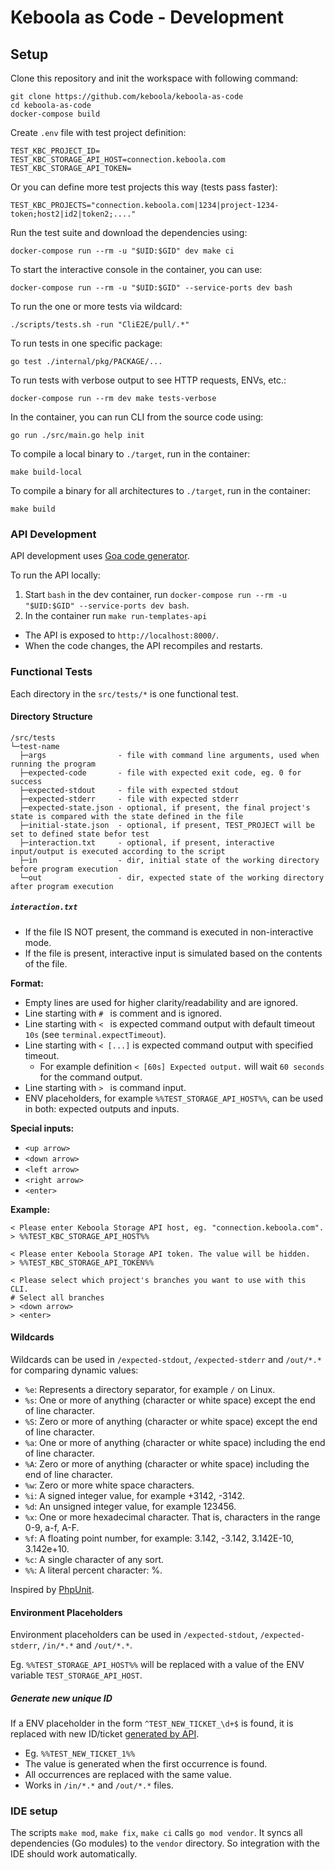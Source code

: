 # Keboola as Code - Development

## Setup

Clone this repository and init the workspace with following command:

```
git clone https://github.com/keboola/keboola-as-code
cd keboola-as-code
docker-compose build
```

Create `.env` file with test project definition:
```dotenv
TEST_KBC_PROJECT_ID=
TEST_KBC_STORAGE_API_HOST=connection.keboola.com
TEST_KBC_STORAGE_API_TOKEN=
```

Or you can define more test projects this way (tests pass faster):
```dotenv
TEST_KBC_PROJECTS="connection.keboola.com|1234|project-1234-token;host2|id2|token2;...."
```

Run the test suite and download the dependencies using:

```
docker-compose run --rm -u "$UID:$GID" dev make ci
```

To start the interactive console in the container, you can use:
```
docker-compose run --rm -u "$UID:$GID" --service-ports dev bash
```

To run the one or more tests via wildcard:
```
./scripts/tests.sh -run "CliE2E/pull/.*"
```

To run tests in one specific package:
```
go test ./internal/pkg/PACKAGE/...
```

To run tests with verbose output to see HTTP requests, ENVs, etc.:
```
docker-compose run --rm dev make tests-verbose
```

In the container, you can run CLI from the source code using:
```
go run ./src/main.go help init
```

To compile a local binary to `./target`, run in the container:
```
make build-local
```

To compile a binary for all architectures to `./target`, run in the container:
```
make build
```

### API Development

API development uses [Goa code generator](https://goa.design/).

To run the API locally:
1. Start `bash` in the dev container, run `docker-compose run --rm -u "$UID:$GID" --service-ports dev bash`.
2. In the container run `make run-templates-api`
 - The API is exposed to `http://localhost:8000/`.
 - When the code changes, the API recompiles and restarts.

### Functional Tests

Each directory in the `src/tests/*` is one functional test.

#### Directory Structure

```
/src/tests
└─test-name
  ├─args                - file with command line arguments, used when running the program
  ├─expected-code       - file with expected exit code, eg. 0 for success
  ├─expected-stdout     - file with expected stdout
  ├─expected-stderr     - file with expected stderr
  ├─expected-state.json - optional, if present, the final project's state is compared with the state defined in the file
  ├─initial-state.json  - optional, if present, TEST_PROJECT will be set to defined state befor test
  ├─interaction.txt     - optional, if present, interactive input/output is executed according to the script
  ├─in                  - dir, initial state of the working directory before program execution
  └─out                 - dir, expected state of the working directory after program execution
```

##### `interaction.txt`

- If the file IS NOT present, the command is executed in non-interactive mode.
- If the file is present, interactive input is simulated based on the contents of the file.

**Format:**
- Empty lines are used for higher clarity/readability and are ignored.
- Line starting with `# ` is comment and is ignored.
- Line starting with `< ` is expected command output with default timeout `10s` (see `terminal.expectTimeout`).
- Line starting with `< [...]` is expected command output with specified timeout.
  - For example definition `< [60s] Expected output.` will wait `60 seconds` for the command output.
- Line starting with `> ` is command input.
- ENV placeholders, for example `%%TEST_STORAGE_API_HOST%%`, can be used in both: expected outputs and inputs.

**Special inputs:**
- `<up arrow>`
- `<down arrow>`
- `<left arrow>`
- `<right arrow>`
- `<enter>`

**Example:**
```
< Please enter Keboola Storage API host, eg. "connection.keboola.com".
> %%TEST_KBC_STORAGE_API_HOST%%

< Please enter Keboola Storage API token. The value will be hidden.
> %%TEST_KBC_STORAGE_API_TOKEN%%

< Please select which project's branches you want to use with this CLI.
# Select all branches
> <down arrow>
> <enter>
```


#### Wildcards

Wildcards can be used in `/expected-stdout`, `/expected-stderr` and `/out/*.*` for comparing dynamic values:
- `%e`: Represents a directory separator, for example `/` on Linux.
- `%s`: One or more of anything (character or white space) except the end of line character.
- `%S`: Zero or more of anything (character or white space) except the end of line character.
- `%a`: One or more of anything (character or white space) including the end of line character.
- `%A`: Zero or more of anything (character or white space) including the end of line character.
- `%w`: Zero or more white space characters.
- `%i`: A signed integer value, for example +3142, -3142.
- `%d`: An unsigned integer value, for example 123456.
- `%x`: One or more hexadecimal character. That is, characters in the range 0-9, a-f, A-F.
- `%f`: A floating point number, for example: 3.142, -3.142, 3.142E-10, 3.142e+10.
- `%c`: A single character of any sort.
- `%%`: A literal percent character: %.

Inspired by [PhpUnit](https://phpunit.readthedocs.io/en/9.5/assertions.html#assertstringmatchesformat).

#### Environment Placeholders
Environment placeholders can be used in `/expected-stdout`, `/expected-stderr`, `/in/*.*` and `/out/*.*`.

Eg. `%%TEST_STORAGE_API_HOST%%` will be replaced with a value of the ENV variable `TEST_STORAGE_API_HOST`.

##### Generate new unique ID

If a ENV placeholder in the form `^TEST_NEW_TICKET_\d+$` is found, it is replaced with new ID/ticket [generated by API](https://keboola.docs.apiary.io/#reference/tickets/generate-unique-id/generate-new-id).
- Eg. `%%TEST_NEW_TICKET_1%%`
- The value is generated when the first occurrence is found.
- All occurrences are replaced with the same value.
- Works in `/in/*.*` and `/out/*.*` files.

### IDE setup

The scripts `make mod`, `make fix`, `make ci` calls `go mod vendor`.
It syncs all dependencies (Go modules) to the `vendor` directory.
So integration with the IDE should work automatically.
